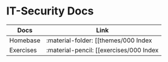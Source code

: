 # IT-Security Docs

| Docs      | Link                                                      |
| --------- | --------------------------------------------------------- |
| Homebase  | :material-folder: [[themes/000 Index|Index Docs]]         |
| Exercises | :material-pencil: [[exercises/000 Index|Index Exercises]] |